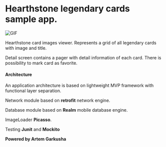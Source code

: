 # Hearthstone legendary cards sample app.

![GIF](https://github.com/Gark/splendo/blob/master/app.gif?raw=true)

Hearthstone card images viewer. Represents a grid of all legendary cards with image and title.

Detail screen contains a pager with detail information of each card. There is possibility to mark card as favorite.

#### Architecture

An application architecture is based on lightweight MVP framework with functional layer separation.

Network module based on **retrofit** network engine.

Database module based on **Realm** mobile database engine.

ImageLoader **Picasso**.

Testing **Junit** and **Mockito**


**Powered by Artem Garkusha**